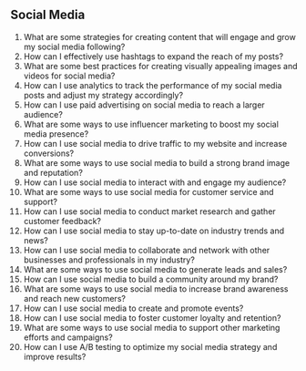 ## Social Media

1. What are some strategies for creating content that will engage and grow my social media following?
2. How can I effectively use hashtags to expand the reach of my posts?
3. What are some best practices for creating visually appealing images and videos for social media?
4. How can I use analytics to track the performance of my social media posts and adjust my strategy accordingly?
5. How can I use paid advertising on social media to reach a larger audience?
6. What are some ways to use influencer marketing to boost my social media presence?
7. How can I use social media to drive traffic to my website and increase conversions?
8. What are some ways to use social media to build a strong brand image and reputation?
9. How can I use social media to interact with and engage my audience?
10. What are some ways to use social media for customer service and support?
11. How can I use social media to conduct market research and gather customer feedback?
12. How can I use social media to stay up-to-date on industry trends and news?
13. How can I use social media to collaborate and network with other businesses and professionals in my industry?
14. What are some ways to use social media to generate leads and sales?
15. How can I use social media to build a community around my brand?
16. What are some ways to use social media to increase brand awareness and reach new customers?
17. How can I use social media to create and promote events?
18. How can I use social media to foster customer loyalty and retention?
19. What are some ways to use social media to support other marketing efforts and campaigns?
20. How can I use A/B testing to optimize my social media strategy and improve results?